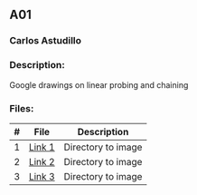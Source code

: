 ## A01
### Carlos Astudillo
### Description:

Google drawings on linear probing and chaining
 
### Files:

|  #  |  File  |  Description  |
| :---: | ---------------- | -------------------------------------------------- |
|  1  |  [Link 1](imageA01.png)  |  Directory to image  |
|  2  |  [Link 2](imageA01.png)  |  Directory to image  |
|  3  |  [Link 3](imageA01.png)  |  Directory to image  |

